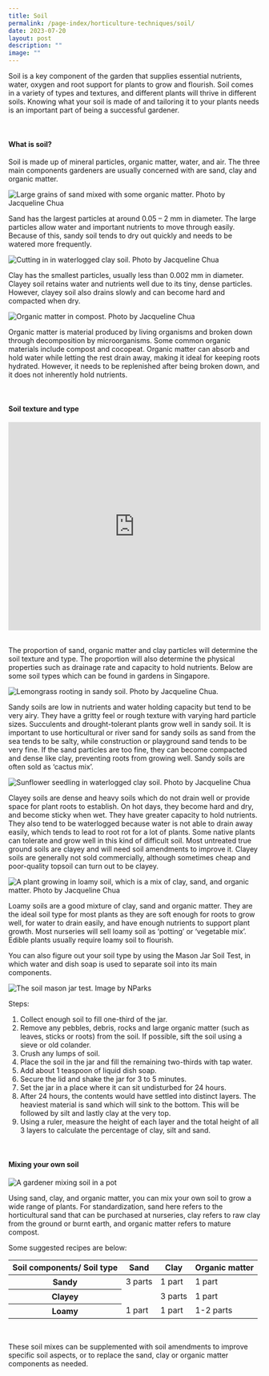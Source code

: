 ```yaml
---
title: Soil
permalink: /page-index/horticulture-techniques/soil/
date: 2023-07-20
layout: post
description: ""
image: ""
---
```

<section>
<p>Soil is a key component of the garden that supplies essential nutrients, water, oxygen and root support for plants to grow and flourish. Soil comes in a variety of types and textures, and different plants will thrive in different soils. Knowing what your soil is made of and tailoring it to your plants needs is an important part of being a successful gardener. </p>
</section>
<br>
<section>
<h4>What is soil?</h4>
<p>Soil is made up of mineral particles, organic matter, water, and air. The three main components gardeners are usually concerned with are sand, clay and organic matter.
</p>
	<img title="Large grains of sand mixed with some organic matter. Photo by Jacqueline Chua" src="/images/Horti%20techniques/Soil_SandySoil_Jacchua.jpg">
	<p>Sand has the largest particles at around 0.05 – 2 mm in diameter. The large particles allow water and important nutrients to move through easily. Because of this, sandy soil tends to dry out quickly and needs to be watered more frequently.</p>
	<img title="Cutting in in waterlogged clay soil. Photo by Jacqueline Chua" src="images/Plant%20problems/transplantingshock_jacquelinechua.jpg">
<p>Clay has the smallest particles, usually less than 0.002 mm in diameter. Clayey soil retains water and nutrients well due to its tiny, dense particles. However, clayey soil also drains slowly and can become hard and compacted when dry.</p>
	<img title="Organic matter in compost. Photo by Jacqueline Chua" src="/images/Horti%20techniques/Compost_Jacchua.jpg">
<p>Organic matter is material produced by living organisms and broken down through decomposition by microorganisms. Some common organic materials include compost and cocopeat. Organic matter can absorb and hold water while letting the rest drain away, making it ideal for keeping roots hydrated. However, it needs to be replenished after being broken down, and it does not inherently hold nutrients. </p>
</section>
<br>
<section>
<h4>Soil texture and type</h4>
<iframe width="100%" height="415" src="https://www.youtube.com/embed/YvcBYqCuzwc" title="YouTube video player" frameborder="0" allow="accelerometer; autoplay; clipboard-write; encrypted-media; gyroscope; picture-in-picture; web-share" allowfullscreen=""></iframe>	<br>
	<br>
<p>The proportion of sand, organic matter and clay particles will determine the soil texture and type. The proportion will also determine the physical properties such as drainage rate and capacity to hold nutrients. Below are some soil types which can be found in gardens in Singapore.</p>
	<img title="Lemongrass rooting in sandy soil. Photo by Jacqueline Chua." src="/images/Horti%20techniques/SoilRooting_Jacchua.jpg">
<p>Sandy soils are low in nutrients and water holding capacity but tend to be very airy. They have a gritty feel or rough texture with varying hard particle sizes. Succulents and drought-tolerant plants grow well in sandy soil. It is important to use horticultural or river sand for sandy soils as sand from the sea tends to be salty, while construction or playground sand tends to be very fine. If the sand particles are too fine, they can become compacted and dense like clay, preventing roots from growing well. Sandy soils are often sold as ‘cactus mix’.</p>
	<img title="Sunflower seedling in waterlogged clay soil. Photo by Jacqueline Chua" src="images/Plant%20problems/waterlogging_jacchua.jpg">
<p>Clayey soils are dense and heavy soils which do not drain well or provide space for plant roots to establish. On hot days, they become hard and dry, and become sticky when wet. They have greater capacity to hold nutrients. They also tend to be waterlogged because water is not able to drain away easily, which tends to lead to root rot for a lot of plants. Some native plants can tolerate and grow well in this kind of difficult soil. Most untreated true ground soils are clayey and will need soil amendments to improve it. Clayey soils are generally not sold commercially, although sometimes cheap and poor-quality topsoil can turn out to be clayey. </p>
	<img title="A plant growing in loamy soil, which is a mix of clay, sand, and organic matter. Photo by Jacqueline Chua" src="/images/Horti%20techniques/Soil_Jacchua%20(3).jpg">
<p>Loamy soils are a good mixture of clay, sand and organic matter. They are the ideal soil type for most plants as they are soft enough for roots to grow well, for water to drain easily, and have enough nutrients to support plant growth. Most nurseries will sell loamy soil as ‘potting’ or ‘vegetable mix’. Edible plants usually require loamy soil to flourish.</p>
<p>You can also figure out your soil type by using the Mason Jar Soil Test, in which water and dish soap is used to separate soil into its main components. </p>
<img title="The soil mason jar test. Image by NParks" src="/images/Horti%20techniques/soilmasonjartest_nparks.png">
<p>Steps:</p>
<ol>
<li>Collect enough soil to fill one-third of the jar.</li>
<li>Remove any pebbles, debris, rocks and large organic matter (such as leaves, sticks or roots) from the soil. If possible, sift the soil using a sieve or old colander.</li>
<li>Crush any lumps of soil.</li>
<li>Place the soil in the jar and fill the remaining two-thirds with tap water.</li>
<li>Add about 1 teaspoon of liquid dish soap.</li>
<li>Secure the lid and shake the jar for 3 to 5 minutes.</li>
<li>Set the jar in a place where it can sit undisturbed for 24 hours.</li>
<li>After 24 hours, the contents would have settled into distinct layers. The heaviest material is sand which will sink to the bottom. This will be followed by silt and lastly clay at the very top.</li>
<li>Using a ruler, measure the height of each layer and the total height of all 3 layers to calculate the percentage of clay, silt and sand.</li>
</ol>
</section>
<br>
<section>
<h4>Mixing your own soil</h4>
	<img title="A gardener mixing soil in a pot" src="/images/Horti%20techniques/Soil_Mixing_JacChua.jpg">
<p>Using sand, clay, and organic matter, you can mix your own soil to grow a wide range of plants. For standardization, sand here refers to the horticultural sand that can be purchased at nurseries, clay refers to raw clay from the ground or burnt earth, and organic matter refers to mature compost. </p>
<p>Some suggested recipes are below:</p>
<table>
	<thead>
		<tr>
			<th>Soil components/ Soil type</th>
			<th>Sand</th>
			<th>Clay</th>
                        <th>Organic matter</th>
		</tr>
	</thead>
	<tbody>
		<tr>
	  	<th>Sandy</th>
			 <td>3 parts</td>
			 <td>1 part</td>
			 <td>1 part</td>
		</tr>
		<tr>
			<th>Clayey</th>
			<td></td>
			<td>3 parts</td>
			<td>1 part</td>
		</tr>
		<tr>
			<th>Loamy</th>
			<td>1 part</td>
			<td>1 part</td>
			<td>1-2 parts</td>
		</tr>
	</tbody>
</table>
<br>
<p>These soil mixes can be supplemented with soil amendments to improve specific soil aspects, or to replace the sand, clay or organic matter components as needed.</p></section>